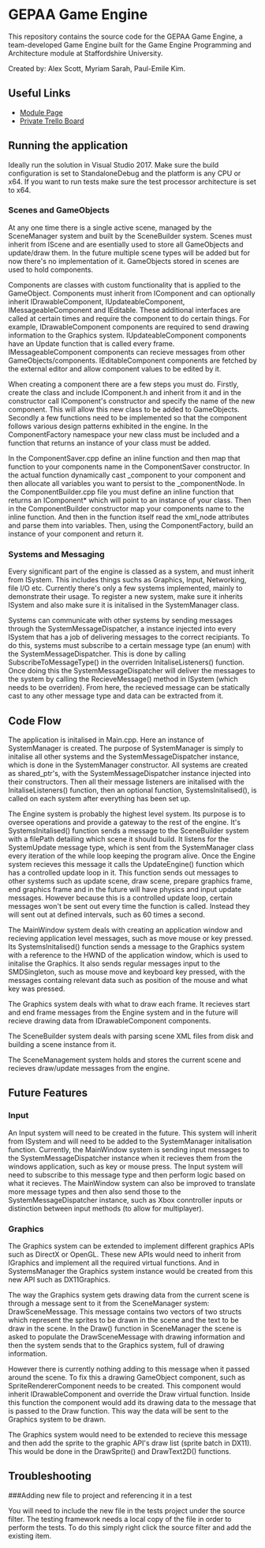 # GEPAA Game Engine #

This repository contains the source code for the GEPAA Game Engine, a team-developed Game Engine built for the 
Game Engine Programming and Architecture module at Staffordshire University. 

Created by: Alex Scott, Myriam Sarah, Paul-Emile Kim.

## Useful Links ##

* [Module Page](http://www.staffs.ac.uk/current/student/modules/showmodule.php?code=COSE70635)
* [Private Trello Board](https://trello.com/b/jZPgM3R2/gepaa-group-1)

## Running the application ##
Ideally run the solution in Visual Studio 2017. Make sure the build configuration is set to StandaloneDebug
and the platform is any CPU or x64. If you want to run tests make sure the test processor architecture is
set to x64.

### Scenes and GameObjects ###
At any one time there is a single active scene, managed by the SceneManager system and built by the 
SceneBuilder system. Scenes must inherit from IScene and are esentially used to store all GameObjects 
and update/draw them. In the future multiple scene types will be added but for now there's no implementation
of it. GameObjects stored in scenes are used to hold components. 

Components are classes with custom functionality that is applied to the GameObject. Components must inherit 
from IComponent and can optionally inherit IDrawableComponent, IUpdateableComponent, IMessageableComponent
and IEditable. These additional interfaces are called at certain times and require the component to do certain things. 
For example, IDrawableComponent components are required to send drawing information to the Graphics system. 
IUpdateableComponent components have an Update function  that is called every frame. 
IMessageableComponent components can recieve messages from other GameObjects/components. IEditableComponent
components are fetched by the external editor and allow component values to be edited by it.

When creating a component there are a few steps you must do. Firstly, create the class and
include IComponent.h and inherit from it and in the constructor call IComponent's constructor
and specify the name of the new component. This will allow this new class to be added to GameObjects.
Secondly a few functions need to be implemented so that the component follows various design
patterns exhibited in the engine. In the ComponentFactory namespace your new class must be included
and a function that returns an instance of your class must be added. 

In the ComponentSaver.cpp define an inline function and then map that function to your components
name in the ComponentSaver constructor. In the actual function dynamically cast _component to your
component and then allocate all variables you want to persist to the _componentNode.
In the ComponentBuilder.cpp file you must define an inline function that returns an IComponent* which will point to an instance
of your class. Then in the ComponentBuilder constructor map your components name to the inline function.
And then in the function itself read the xml_node attributes and parse them into variables. Then,
using the ComponentFactory, build an instance of your component and return it.

### Systems and Messaging ###
Every significant part of the engine is classed as a system, and must inherit from ISystem. 
This includes things suchs as Graphics, Input, Networking, file I/O etc. Currently there's only a 
few systems implemented, mainly to demonstrate their usage. To register a new system, make sure it 
inherits ISystem and also make sure it is initalised in the SystemManager class. 

Systems can communicate with other systems by sending messages through the SystemMessageDispatcher, a 
instance injected into every ISystem that has a job of delivering messages to the correct recipiants. 
To do this, systems must subscribe to a certain message type (an enum) with the SystemMessageDispatcher. 
This is done by calling SubscribeToMessageType() in the overriden InitaliseListeners() function.
Once doing this the SystemMessageDispatcher will deliver the messages to the system by calling the RecieveMessage() 
method in ISystem (which needs to be overriden). From here, the recieved message can be statically cast 
to any other message type and data can be extracted from it.

## Code Flow ##
The application is initalised in Main.cpp. Here an instance of SystemManager is created. The purpose
of SystemManager is simply to initalise all other systems and the SystemMessageDispatcher instance, 
which is done in the SystemManager constructor. All systems are created as shared_ptr's, with the 
SystemMessageDispatcher instance injected into their constructors. Then all their message listeners 
are initalised with the InitaliseListeners() function, then an optional function, SystemsInitalised(), 
is called on each system after everything has been set up. 

The Engine system is probably the highest level system. Its purpose is to oversee operations
and provide a gateway to the rest of the engine. It's SystemsInitalised() function sends a message to
the SceneBuilder system with a filePath detailing which scene it should build. It listens for the
SystemUpdate message type, which is sent from the SystemManager class every iteration of the while loop
keeping the program alive. Once the Engine system recieves this message it calls the UpdateEngine() 
function which has a controlled update loop in it. This function sends out messages to other systems
such as update scene, draw scene, prepare graphics frame, end graphics frame and in the future will
have physics and input update messages. However because this is a controlled update loop, certain messages
won't be sent out every time the function is called. Instead they will sent out at defined intervals, such
as 60 times a second. 

The MainWindow system deals with creating an application window and recieving application level messages,
such as move mouse or key pressed. Its SystemsInitalised() function sends a message to the Graphics
system with a reference to the HWND of the application window, which is used to initalise the Graphics. 
It also sends regular messages input to the SMDSingleton, such as mouse move and keyboard key pressed, with
the messages containg relevant data such as position of the mouse and what key was pressed.

The Graphics system deals with what to draw each frame. It recieves start and end frame messages from
the Engine system and in the future will recieve drawing data from IDrawableComponent components.

The SceneBuilder system deals with parsing scene XML files from disk and building a scene instance from it.

The SceneManagement system holds and stores the current scene and recieves draw/update messages from the engine.

## Future Features ##
### Input ###
An Input system will need to be created in the future. This system will inherit from ISystem and will need to
be added to the SystemManager initalisation function. Currently, the MainWindow system is sending input messages
to the SystemMessageDispatcher instance when it recieves them from the windows application, 
such as key or mouse press. The Input system will need to subscribe to this message type and then 
perform logic based on what it recieves. The MainWindow system can also be improved to translate 
more message types and then also send those to the SystemMessageDispatcher instance, such as Xbox conntroller 
inputs or distinction between input methods (to allow for multiplayer).

### Graphics ###
The Graphics system can be extended to implement different graphics APIs such as DirectX or OpenGL. These new
APIs would need to inherit from IGraphics and implement all the required virtual functions. And in SystemsManager
the Graphics system instance would be created from this new API such as DX11Graphics.

The way the Graphics system gets drawing data from the current scene is through a message sent to it
from the SceneManager system: DrawSceneMessage. This message contains two vectors of two structs
which represent the sprites to be drawn in the scene and the text to be draw in the scene. In the Draw()
function in SceneManager the scene is asked to populate the DrawSceneMessage with drawing information and then
the system sends that to the Graphics system, full of drawing information.

However there is currently nothing adding to this message when it passed around the scene. To fix this a drawing
GameObject component, such as SpriteRendererComponent needs to be created. This component would inherit 
IDrawableComponent and override the Draw virtual function. Inside this function the component would add
its drawing data to the message that is passed to the Draw function. This way the data will be sent to 
the Graphics system to be drawn.

The Graphics system would need to be extended to recieve this message and then add the sprite to the 
graphic API's draw list (sprite batch in DX11). This would be done in the DrawSprite() and DrawText2D() functions.

## Troubleshooting ##

###Adding new file to project and referencing it in a test

You will need to include the new file in the tests project under the source filter. The testing 
framework needs a local copy of the file in order to perform the tests. To do this simply right
click the source filter and add the existing item.
